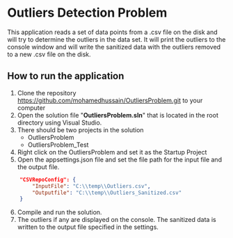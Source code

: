 # Outliers Detection Problem
This application reads a set of data points from a .csv file on the disk and will try to determine the outliers in the data set.
It will print the outliers to the console window and will write the sanitized data with the outliers removed to a new .csv file on the disk.

## How to run the application
1. Clone the repository <https://github.com/mohamedhussain/OutliersProblem.git> to your computer
2. Open the solution file "**OutliersProblem.sln**" that is located in the root directory using Visual Studio.
3. There should be two projects in the solution
   * OutliersProblem
   * OutliersProblem_Test
4. Right click on the OutliersProblem and set it as the Startup Project
5. Open the appsettings.json file and set the file path for the input file and the output file.
```json  
    "CSVRepoConfig": {
        "InputFile": "C:\\temp\\Outliers.csv",
        "Outputfile": "C:\\temp\\Outliers_Sanitized.csv"
    }
```
6. Compile and run the solution.
7. The outliers if any are displayed on the console. The sanitized data is written to the output file specified in the settings.